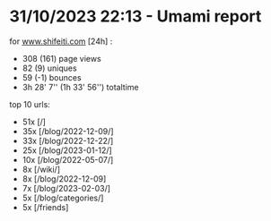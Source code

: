 # 31/10/2023 22:13 - Umami report
for www.shifeiti.com [24h] :

 - 308 (161) page views
 - 82 (9) uniques
 - 59 (-1) bounces
 - 3h 28' 7'' (1h 33' 56'') totaltime


top 10 urls:
 - 51x [/]
 - 35x [/blog/2022-12-09/]
 - 33x [/blog/2022-12-22/]
 - 25x [/blog/2023-01-12/]
 - 10x [/blog/2022-05-07/]
 - 8x [/wiki/]
 - 8x [/blog/2022-12-09]
 - 7x [/blog/2023-02-03/]
 - 5x [/blog/categories/]
 - 5x [/friends]


